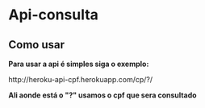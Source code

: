 # Api-consulta

<h2>Como usar</h2>

<b>Para usar a api é simples siga o exemplo:</b>

<p>http://heroku-api-cpf.herokuapp.com/cp/?/</p>

<b>Ali aonde está o "?" usamos o cpf que sera consultado</b>
